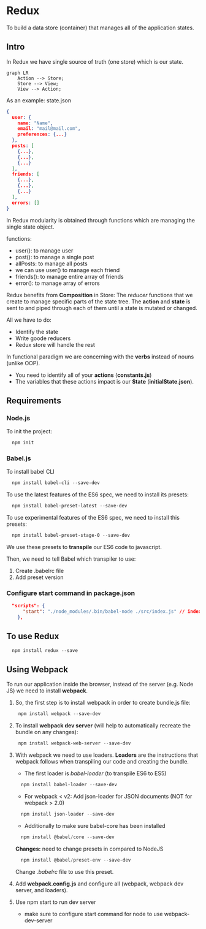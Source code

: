 # Redux

To build a data store (container) that manages all of the application states.

## Intro

In Redux we have single source of truth (one store) which is our state.

```mermaid
graph LR
    Action --> Store;
    Store --> View;
    View --> Action;
```

As an example: state.json

```json
{
  user: {
    name: "Name",
    email: "mail@mail.com",
    preferences: {...}
  },
  posts: [
    {...},
    {...},
    {...}
  ],
  friends: [
    {...},
    {...},
    {...}
  ],
  errors: []
}
```

In Redux modularity is obtained through functions which are managing the single state object.

functions:

- user(): to manage user
- post(): to manage a single post
- allPosts: to manage all posts
- we can use user() to manage each friend
- friends(): to manage entire array of friends
- error(): to manage array of errors

Redux benefits from **Composition** in Store: The *reducer* functions that we create to manage specific parts of the state tree. The **action** and **state** is sent to and piped through each of them until a state is mutated or changed.

All we have to do:

- Identify the state
- Write goode reducers
- Redux store will handle the rest

In functional paradigm we are concerning with the **verbs** instead of nouns (unlike OOP).

- You need to identify all of your **actions** (**constants.js**)
- The variables that these actions impact is our **State** (**initialState.json**).

## Requirements

### Node.js

To init the project:

```powershell
  npm init
```

### Babel.js

To install babel CLI

```powershell
  npm install babel-cli --save-dev
```

To use the latest features of the ES6 spec, we need to install its presets:

```powershell
  npm install babel-preset-latest --save-dev
```

To use experimental features of the ES6 spec, we need to install this presets:

```powershell
  npm install babel-preset-stage-0 --save-dev
```

We use these presets to **transpile** our ES6 code to javascript.

Then, we need to tell Babel which transpiler to use:

1. Create .babelrc file
2. Add preset version

### Configure start command in package.json

```json
  "scripts": {
      "start": "./node_modules/.bin/babel-node ./src/index.js" // index.js is default, so you can just say ./src/
    },
```

## To use Redux

```powershell
  npm install redux --save
```

## Using Webpack

To run our application inside the browser, instead of the server (e.g. Node JS) we need to install **webpack**.

1. So, the first step is to install webpack in order to create bundle.js file:

   ```powershell
    npm install webpack --save-dev
   ```

2. To install **webpack dev server** (will help to automatically recreate the bundle on any changes):

   ```powershell
    npm install webpack-web-server --save-dev
   ```

3. With webpack we need to use loaders. **Loaders** are the instructions that webpack follows when transpiling our code and creating the bundle.

   - The first loader is *babel-loader* (to transpile ES6 to ES5)

   ```powershell
     npm install babel-loader --save-dev
   ```

   - For webpack < v2: Add json-loader for JSON documents (NOT for webpack > 2.0)

   ```powershell
     npm install json-loader --save-dev
   ```

   - Additionally to make sure babel-core has been installed

   ```powershell
     npm install @babel/core --save-dev
   ```

   **Changes:** need to change presets in compared to NodeJS

   ```powershell
     npm install @babel/preset-env --save-dev
   ````

   Change *.babelrc* file to use this preset.

4. Add **webpack.config.js** and configure all (webpack, webpack dev server, and loaders).

5. Use npm start to run dev server
   - make sure to configure start command for node to use webpack-dev-server
